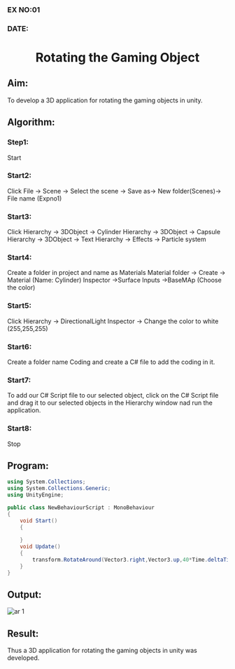 ### EX NO:01 
### DATE: 
# <p align="center"> Rotating the Gaming Object</p>
## Aim:
To develop a 3D application for rotating the gaming objects in unity.
## Algorithm:
### Step1:
Start
### Start2:
Click File -> Scene -> Select the scene -> Save as-> New folder(Scenes)-> File name (Expno1)
### Start3:
Click Hierarchy -> 3DObject -> Cylinder
Hierarchy -> 3DObject -> Capsule
Hierarchy -> 3DObject -> Text
Hierarchy -> Effects -> Particle system
### Start4:
Create a folder in project and name as Materials
Material folder -> Create -> Material (Name: Cylinder)
Inspector ->Surface Inputs ->BaseMAp (Choose the color)
### Start5:
Click Hierarchy -> DirectionalLight
Inspector -> Change the color to white (255,255,255)

### Start6:
Create a folder name Coding and create a C# file to add the coding in it.

### Start7:
To add our C# Script file to our selected object, click on the C# Script file and drag it to our selected objects in the Hierarchy window nad run the application.

### Start8:
Stop

## Program:
```c#
using System.Collections;
using System.Collections.Generic;
using UnityEngine;

public class NewBehaviourScript : MonoBehaviour
{
    void Start()
    {
        
    }
    void Update()
    {
        transform.RotateAround(Vector3.right,Vector3.up,40*Time.deltaTime);
    }
}

```
## Output:
![ar 1](https://user-images.githubusercontent.com/75235402/165584652-d9283ff4-72dc-4e01-8fb8-9b024d49918f.jpg)

## Result:
Thus a 3D application for rotating the gaming objects in unity was developed.

